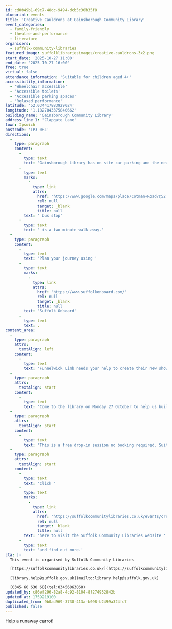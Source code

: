 ```yaml
---
id: cd0b49b1-69c7-48dc-9494-dcb5c30b35f8
blueprint: events
title: 'Creative Cauldrons at Gainsborough Community Library'
event_categories:
  - family-friendly
  - theatre-and-performance
  - literature
organisers:
  - suffolk-community-libraries
featured_image: suffolklibrariesimages/creative-cauldrons-3x2.png
start_date: '2025-10-27 11:00'
end_date: '2025-10-27 16:00'
free: true
virtual: false
attendance_information: 'Suitable for children aged 4+'
accessibility_information:
  - 'Wheelchair accessible'
  - 'Accessible toilets'
  - 'Accessible parking spaces'
  - 'Relaxed performance'
latitude: '52.034417883929024'
longitude: '1.1827043375840662'
building_name: 'Gainsborough Community Library'
address_line_1: 'Clapgate Lane'
town: Ipswich
postcode: 'IP3 0RL'
directions:
  -
    type: paragraph
    content:
      -
        type: text
        text: 'Gainsborough Library has on site car parking and the nearest'
      -
        type: text
        marks:
          -
            type: link
            attrs:
              href: 'https://www.google.com/maps/place/Cotman+Road/@52.0347317,1.1796921,17z/data=!4m23!1m16!4m15!1m6!1m2!1s0x47d99fea5af611b5:0x4718b94a3008c570!2sGainsborough+Community+Library,+Clapgate+Ln,+Ipswich+IP3+0RL!2m2!1d1.1827311!2d52.0342691!1m6!1m2!1s0x47d99feb18d504d7:0xba3c4c99e783cda6!2sCotman+Road,+Ipswich+IP3+0RG!2m2!1d1.181868!2d52.035336!3e2!3m5!1s0x47d99feb18d504d7:0xba3c4c99e783cda6!8m2!3d52.035336!4d1.181868!16s%2Fg%2F1q67rd9sc?entry=ttu'
              rel: null
              target: _blank
              title: null
        text: ' bus stop'
      -
        type: text
        text: ' is a two minute walk away.'
  -
    type: paragraph
    content:
      -
        type: text
        text: 'Plan your journey using '
      -
        type: text
        marks:
          -
            type: link
            attrs:
              href: 'https://www.suffolkonboard.com/'
              rel: null
              target: _blank
              title: null
        text: 'Suffolk Onboard'
      -
        type: text
        text: .
content_area:
  -
    type: paragraph
    attrs:
      textAlign: left
    content:
      -
        type: text
        text: 'Funnelwick Limb needs your help to create their new show, Twelve Yuletime Yarns. A carrot has escaped from a school kitchen and is off on an adventure. Where will it go? Who will it meet? What will it do?'
  -
    type: paragraph
    attrs:
      textAlign: start
    content:
      -
        type: text
        text: 'Come to the library on Monday 27 October to help us build the story. You will get a chance to make your own carrot puppet, create an adventure story for it or take one of Funnelwick Limb’s story for a walk! We have two sessions available: 11:00 – 13:00 and 14:00 – 16:00.'
  -
    type: paragraph
    attrs:
      textAlign: start
    content:
      -
        type: text
        text: 'This is a free drop-in session no booking required. Suitable for children aged 4+.'
  -
    type: paragraph
    attrs:
      textAlign: start
    content:
      -
        type: text
        text: 'Click '
      -
        type: text
        marks:
          -
            type: link
            attrs:
              href: 'https://suffolkcommunitylibraries.co.uk/events/creative-cauldrons-at-gainsborough-community-library/'
              rel: null
              target: _blank
              title: null
        text: 'here to visit the Suffolk Community Libraries website '
      -
        type: text
        text: 'and find out more.'
cta: |-
  This event is organised by Suffolk Community Libraries

  [https://suffolkcommunitylibraries.co.uk/](https://suffolkcommunitylibraries.co.uk/) 

  [library.help@suffolk.gov.uk](mailto:library.help@suffolk.gov.uk)

  [0345 60 630 60](tel:03456063060)
updated_by: c86ef296-82a8-4c92-8104-8f274952842b
updated_at: 1759219100
duplicated_from: 9b0ad969-3738-413a-b098-b2499a324fc7
published: false
---
```

Help a runaway carrot!